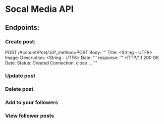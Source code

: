 # Socal Media API

## Endpoints:
### Create post:
POST /Account/Post/:id?_method=POST
Body:
'''
    Title: <String - UTF8>
    Image: <file>
    Description: <String - UTF8>
    Date: <Current Timestamp>
'''
response:
'''
    HTTP/1.1 200 OK
    Date: <Date time format as string>
    Status: Created
    Connection: close
    ...
'''
### Update post
### Delete post
### Add to your followers
### View follower posts